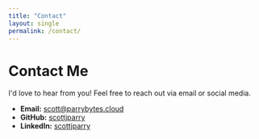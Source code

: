 ```yaml
---
title: "Contact"
layout: single
permalink: /contact/
---
```


# Contact Me

I'd love to hear from you! Feel free to reach out via email or social media.

- **Email:** [scott@parrybytes.cloud](mailto:scott@parrybytes.cloud)
- **GitHub:** [scottjparry](https://github.com/scottjparry)
- **LinkedIn:** [scottjparry](https://linkedin.com/in/scottjparry)